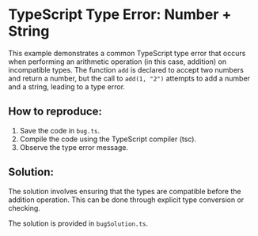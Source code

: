 # TypeScript Type Error: Number + String

This example demonstrates a common TypeScript type error that occurs when performing an arithmetic operation (in this case, addition) on incompatible types. The function `add` is declared to accept two numbers and return a number, but the call to `add(1, "2")` attempts to add a number and a string, leading to a type error.

## How to reproduce:

1. Save the code in `bug.ts`.
2. Compile the code using the TypeScript compiler (tsc).
3. Observe the type error message.

## Solution:

The solution involves ensuring that the types are compatible before the addition operation.  This can be done through explicit type conversion or checking.

The solution is provided in `bugSolution.ts`.